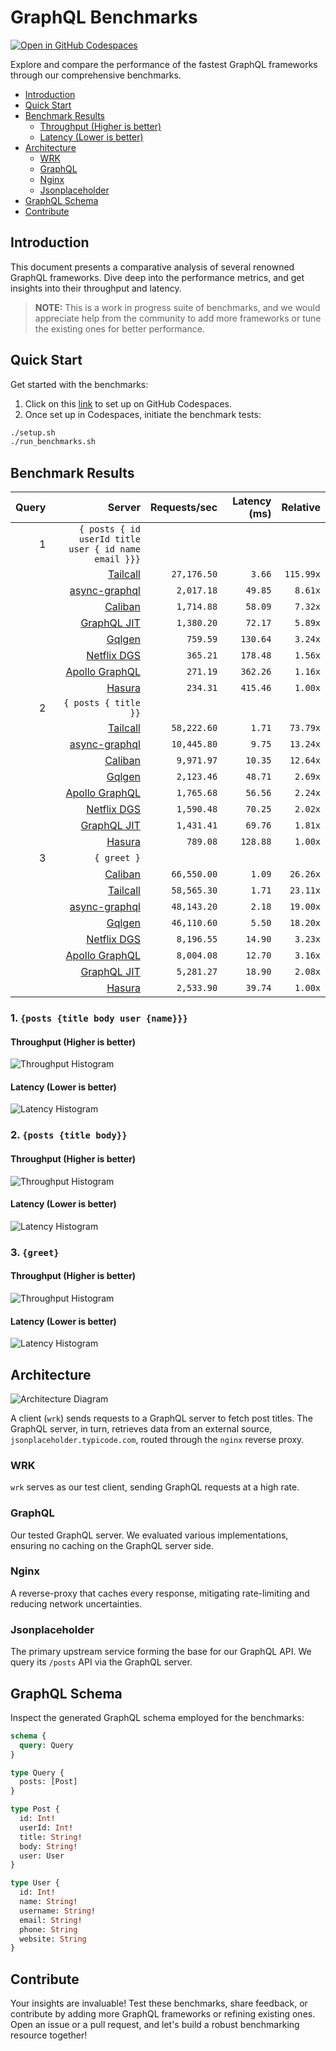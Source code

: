 # GraphQL Benchmarks <!-- omit from toc -->

[![Open in GitHub Codespaces](https://github.com/codespaces/badge.svg)](https://codespaces.new/tailcallhq/graphql-benchmarks)

Explore and compare the performance of the fastest GraphQL frameworks through our comprehensive benchmarks.

- [Introduction](#introduction)
- [Quick Start](#quick-start)
- [Benchmark Results](#benchmark-results)
  - [Throughput (Higher is better)](#throughput-higher-is-better)
  - [Latency (Lower is better)](#latency-lower-is-better)
- [Architecture](#architecture)
  - [WRK](#wrk)
  - [GraphQL](#graphql)
  - [Nginx](#nginx)
  - [Jsonplaceholder](#jsonplaceholder)
- [GraphQL Schema](#graphql-schema)
- [Contribute](#contribute)

[Tailcall]: https://github.com/tailcallhq/tailcall
[Gqlgen]: https://github.com/99designs/gqlgen
[Apollo GraphQL]: https://github.com/apollographql/apollo-server
[Netflix DGS]: https://github.com/netflix/dgs-framework
[Caliban]: https://github.com/ghostdogpr/caliban
[async-graphql]: https://github.com/async-graphql/async-graphql
[Hasura]: https://github.com/hasura/graphql-engine
[GraphQL JIT]: https://github.com/zalando-incubator/graphql-jit

## Introduction

This document presents a comparative analysis of several renowned GraphQL frameworks. Dive deep into the performance metrics, and get insights into their throughput and latency.

> **NOTE:** This is a work in progress suite of benchmarks, and we would appreciate help from the community to add more frameworks or tune the existing ones for better performance.

## Quick Start

Get started with the benchmarks:

1. Click on this [link](https://codespaces.new/tailcallhq/graphql-benchmarks) to set up on GitHub Codespaces.
2. Once set up in Codespaces, initiate the benchmark tests:

```bash
./setup.sh
./run_benchmarks.sh
```

## Benchmark Results

<!-- PERFORMANCE_RESULTS_START -->

| Query | Server | Requests/sec | Latency (ms) | Relative |
|-------:|--------:|--------------:|--------------:|---------:|
| 1 | `{ posts { id userId title user { id name email }}}` |
|| [Tailcall] | `27,176.50` | `3.66` | `115.99x` |
|| [async-graphql] | `2,017.18` | `49.85` | `8.61x` |
|| [Caliban] | `1,714.88` | `58.09` | `7.32x` |
|| [GraphQL JIT] | `1,380.20` | `72.17` | `5.89x` |
|| [Gqlgen] | `759.59` | `130.64` | `3.24x` |
|| [Netflix DGS] | `365.21` | `178.48` | `1.56x` |
|| [Apollo GraphQL] | `271.19` | `362.26` | `1.16x` |
|| [Hasura] | `234.31` | `415.46` | `1.00x` |
| 2 | `{ posts { title }}` |
|| [Tailcall] | `58,222.60` | `1.71` | `73.79x` |
|| [async-graphql] | `10,445.80` | `9.75` | `13.24x` |
|| [Caliban] | `9,971.97` | `10.35` | `12.64x` |
|| [Gqlgen] | `2,123.46` | `48.71` | `2.69x` |
|| [Apollo GraphQL] | `1,765.68` | `56.56` | `2.24x` |
|| [Netflix DGS] | `1,590.48` | `70.25` | `2.02x` |
|| [GraphQL JIT] | `1,431.41` | `69.76` | `1.81x` |
|| [Hasura] | `789.08` | `128.88` | `1.00x` |
| 3 | `{ greet }` |
|| [Caliban] | `66,550.00` | `1.09` | `26.26x` |
|| [Tailcall] | `58,565.30` | `1.71` | `23.11x` |
|| [async-graphql] | `48,143.20` | `2.18` | `19.00x` |
|| [Gqlgen] | `46,110.60` | `5.50` | `18.20x` |
|| [Netflix DGS] | `8,196.55` | `14.90` | `3.23x` |
|| [Apollo GraphQL] | `8,004.08` | `12.70` | `3.16x` |
|| [GraphQL JIT] | `5,281.27` | `18.90` | `2.08x` |
|| [Hasura] | `2,533.90` | `39.74` | `1.00x` |

<!-- PERFORMANCE_RESULTS_END -->



### 1. `{posts {title body user {name}}}`
#### Throughput (Higher is better)

![Throughput Histogram](assets/req_sec_histogram1.png)

#### Latency (Lower is better)

![Latency Histogram](assets/latency_histogram1.png)

### 2. `{posts {title body}}`
#### Throughput (Higher is better)

![Throughput Histogram](assets/req_sec_histogram2.png)

#### Latency (Lower is better)

![Latency Histogram](assets/latency_histogram2.png)

### 3. `{greet}`
#### Throughput (Higher is better)

![Throughput Histogram](assets/req_sec_histogram3.png)

#### Latency (Lower is better)

![Latency Histogram](assets/latency_histogram3.png)

## Architecture

![Architecture Diagram](assets/architecture.png)

A client (`wrk`) sends requests to a GraphQL server to fetch post titles. The GraphQL server, in turn, retrieves data from an external source, `jsonplaceholder.typicode.com`, routed through the `nginx` reverse proxy.

### WRK

`wrk` serves as our test client, sending GraphQL requests at a high rate.

### GraphQL

Our tested GraphQL server. We evaluated various implementations, ensuring no caching on the GraphQL server side.

### Nginx

A reverse-proxy that caches every response, mitigating rate-limiting and reducing network uncertainties.

### Jsonplaceholder

The primary upstream service forming the base for our GraphQL API. We query its `/posts` API via the GraphQL server.

## GraphQL Schema

Inspect the generated GraphQL schema employed for the benchmarks:

```graphql
schema {
  query: Query
}

type Query {
  posts: [Post]
}

type Post {
  id: Int!
  userId: Int!
  title: String!
  body: String!
  user: User
}

type User {
  id: Int!
  name: String!
  username: String!
  email: String!
  phone: String
  website: String
}
```

## Contribute

Your insights are invaluable! Test these benchmarks, share feedback, or contribute by adding more GraphQL frameworks or refining existing ones. Open an issue or a pull request, and let's build a robust benchmarking resource together!

